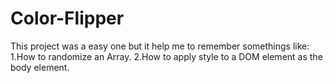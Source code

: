 # Color-Flipper

This project was a easy one but it help me to remember somethings  like:
1.How to randomize an Array.
2.How to apply style to a DOM element as the body element.
